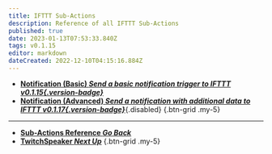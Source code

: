 ```yaml
---
title: IFTTT Sub-Actions
description: Reference of all IFTTT Sub-Actions
published: true
date: 2023-01-13T07:53:33.840Z
tags: v0.1.15
editor: markdown
dateCreated: 2022-12-10T04:15:16.884Z
---
```


- [<i class="mdi mdi-android-messages"></i>**Notification (Basic) *Send a basic notification trigger to IFTTT *v0.1.15*{.version-badge}***](/Sub-Actions/IFTTT/Notification)
- [<i class="mdi mdi-android-messages"></i>**Notification (Advanced) *Send a notification with additional data to IFTTT *v0.1.17*{.version-badge}***](/Sub-Actions/IFTTT/Notification-Advanced){.disabled}
{.btn-grid .my-5}


---

- [<i class="mdi mdi-chevron-left"></i>**Sub-Actions Reference *Go Back***](/Sub-Actions)
- [<i class="mdi mdi-speaker text--twitch"></i> **TwitchSpeaker *Next Up***](/Sub-Actions/TwitchSpeaker)
{.btn-grid .my-5}
